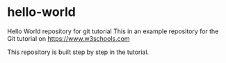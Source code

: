 # hello-world
Hello World repository for git tutorial
This in an example repository for the Git tutorial on
https://www.w3schools.com

This repository is built step by step in the tutorial.